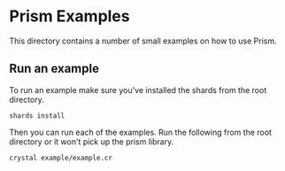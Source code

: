 # Prism Examples

This directory contains a number of small examples on how to use Prism.

## Run an example

To run an example make sure you've installed the shards from the root directory.
```
shards install
```

Then you can run each of the examples. Run the following from the root directory or it won't pick up the prism library.
```
crystal example/example.cr
```
